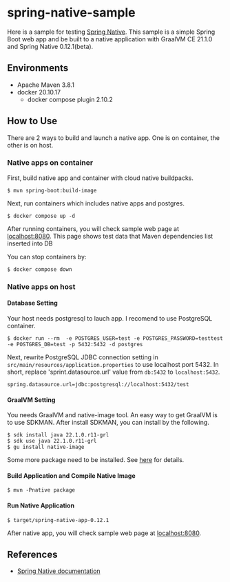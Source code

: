 # spring-native-sample

Here is a sample for testing [Spring Native](https://github.com/spring-projects-experimental/spring-native).
This sample is a simple Spring Boot web app and be built to a native application with GraalVM CE 21.1.0 and Spring Native 0.12.1(beta).

## Environments

* Apache Maven 3.8.1
* docker 20.10.17
  * docker compose plugin 2.10.2

## How to Use

There are 2 ways to build and launch a native app.
One is on container, the other is on host.

### Native apps on container

First, build native app and container with cloud native buildpacks.

```
$ mvn spring-boot:build-image
```

Next, run containers which includes native apps and postgres.

```
$ docker compose up -d
```

After running containers, you will check sample web page at [localhost:8080](http://localhost:8080/).
This page shows test data that Maven dependencies list inserted into DB

You can stop containers by:

```
$ docker compose down
```

### Native apps on host

#### Database Setting

Your host needs postgresql to lauch app.
I recomend to use PostgreSQL container.

```
$ docker run --rm  -e POSTGRES_USER=test -e POSTGRES_PASSWORD=testtest -e POSTGRES_DB=test -p 5432:5432 -d postgres
```

Next, rewrite PostgreSQL JDBC connection setting in `src/main/resources/application.properties` to use localhost port 5432.
In short, replace 'sprint.datasource.url' value from `db:5432` to `localhost:5432`.

```
spring.datasource.url=jdbc:postgresql://localhost:5432/test
```

#### GraalVM Setting

You needs GraalVM and native-image tool.
An easy way to get GraalVM is to use SDKMAN.
After install SDKMAN, you can install by the following.

```
$ sdk install java 22.1.0.r11-grl
$ sdk use java 22.1.0.r11-grl
$ gu install native-image
```

Some more package need to be installed.
See [here](https://www.graalvm.org/22.1/reference-manual/native-image/#prerequisites) for details.

#### Build Application and Compile Native Image

```
$ mvn -Pnative package
```

#### Run Native Application

```
$ target/spring-native-app-0.12.1
```

After native app, you will check sample web page at [localhost:8080](http://localhost:8080/).

## References

* [Spring Native documentation](https://docs.spring.io/spring-native/docs/current/reference/htmlsingle/)

